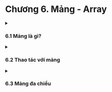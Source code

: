 <h1>Chương 6. Mảng - Array </h1>
<details>
    <summary>
        <h3>6.1 Mảng là gì? </h3>
    </summary>

<h4>Nội dung chính:</h4>

- Mảng dùng để lưu trữ rất nhiều biến có cùng kiểu dữ liệu.

- Số thứ tự của mảng tính từ index = 0. Cách truy cập, VD có mảng ```arr[3] = {9,5,1}```. ```arr[0]``` là phần tử thứ 1, ```arr[2]``` là phần tử thứ 3.

- Để duyệt một mảng thì phải dùng vòng lặp

- Khi có mảng arr 3 phần từ như sau: ```int arr[] = {1,5,9}```. Thì ```arr``` là địa chỉ của phần tử thứ 0, cũng là địa chỉ của biến mảng arr. 

- vì kiểu dự liệu khai báo là int 4 bytes nên khi cộng 1 đơn vị của địa chỉ mảng tức là cộng thêm 4 byte giá trị địa chỉ ```arr + 1``` sẽ là địa chỉ của phần tử thứ arr[1] của mảng arr.

Cú pháp: (Kiểu dư liệu) (Tên biến)[(số phần tử)] = {1,2,3};  

```C++
int arrayX[3] = {1,2,3};
string x[] = {"Hello", "world", "I'm Kien"};
```

Chương trình ví dụ: Duyệt mảng dùng vòng lặp:

```C++
#include <iostream>
using namespace std;
int main()
{
    int arr[] = {1,3,5,7,9,4};
    int sum = 0;
    for(int i = 0; i < 6; i++ )
    {
        sum += arr[i];
    }
    cout << "Tong cua mang la: " << sum;
    return 0;
}
```

</details>




<details>
    <summary>
        <h3>6.2 Thao tác với mảng </h3>
    </summary>
    
<h4> Khi làm việc với mảng thường có 2 vấn đề chính:</h4>

- Duyệt mảng: có thể dùng vòng lặp thường(for và while) hoặc Dùng cấu trúc for dành riêng cho duyệt mảng.

- Sắp xếp mảng 

<h4> 1. Duyệt mảng bằng:</h4>
For-each (chỉ dùng để in ra các phần tử của mảng chứ không nên dùng nếu muốn làm việc chi tiết hơn)

Ví dụ: Cách dùng for để duyệt cho tất cả các loại cấu trúc dữ liệu. ở đây là duyệt mảng

Cú pháp:
```C++
int arr[] = {1,5,9,3,5,7};
// Đây là for-each: chuyên dùng duyệt các kiểu cấu trúc
// Dùng để in ra tất cả phần tử của mảng
for(int x : arr) 
{
    cout << x << ' ';
}
```

<h4>2. Sắp xếp:</h4> 
Về căn bản nó là thuật toán, để máy tính làm việc:
Để làm quen với sắp xếp mảng ta bắt đầu với việc sắp xếp từ lớn đến bé hoặc ngược lại.

```C++
#include<iostream>
using namespace std;

int main()
{
    int arr[] = {1,3,5,0};
    

    for(int i = 0; i< 3; i++)
    {
        for(int j = i+1; j < 3; j++) // tìm số lớn nhất đưa nó vào vị trí đầu tiên 
        {
            if(arr[i] < arr[j]) // so sánh số được chọn với các số phía sau và đổi vị trí nếu nó là số lớn hơn
            {
                // Đây là biến tạm, để tạm lưu giá trị khi đổi chỗ
                int temp = arr[i];
                arr[i] = arr[j];
                arr[j] = temp;
            }
        }
    }
    // Cách duyệt nhanh mảng đã học ở phần trước
    for(int x: arr)
    {
        cout << x << " ";
    }

    return 0;
}
```

<h4>Nếu muốn nhập 1 mảng có n phần tử biết trước số lượng: </h4>

Vì qui tắc của mảng là: số lượng phần tử là một số cố định hoặc không cần điền số lượng
Nếu muốn khai báo số lượng bằng 1 biến thì nó phải là hằng số.

```C++
conts int N = 100;
int arr[N] = {};
```
<h4>Nếu muốn nhập 1 mảng có n phần tử KHÔNG biết trước số lượng: </h4>

Thì vẫn theo qui tắc trên nhưng linh động 
đặt một hằng số là ```MAX``` thật to.
Lúc này các giá trị vô định của mảng sẽ bằng 0
ví dụ:

```C++
conts int N = 1000;
int arr[N] = {};
```

<h4>Tổng kết, chương trình ví dụ cho tất cả các kiến thức trên: </h4>

```C++
#include<iostream>
using namespace std;

int main()
{
    //Hằng số qui định số lượng phần từ khi ko biết rõ là có bao nhiêu phần từ
    // Nhập 1 số mà chắc chắc sẽ lớn hơn số phần từ
    const int MAX = 1000;
    // Mảng với số lượng phần từ là một hằng số
    int arr[MAX] = {1, 3, 5, 0, 9, 65};
    // Số lượng phần tử sẽ làm việc
    // nếu nhập thêm chỉ cần: n++
    int n = 6;
    //Thuật toán sắp xếp mảng 
    for(int i = 0; i < n; i++)
    {
        for(int j = i+1 ; j < n; j++) // tìm số lớn nhất đưa nó vào vị trí đầu tiên 
        {
            if(arr[i] < arr[j]) // so sánh số được chọn với các số phía sau và đổi vị trí nếu nó là số lớn hơn
            {
                // Đây là biến tạm, để tạm lưu giá trị khi đổi chỗ
                int temp = arr[i];
                arr[i] = arr[j];
                arr[j] = temp;
            }
        }
    }
    
    // Nhược điểm của for each là chỉ có thể duyệt hết all phần từ
    // for(int x: arr)
    // {
    //     cout << x << " ";
    // }

    //Duyệt mảng thủ công
    for(int i = 0; i<n; i++)
    {
        cout << arr[i] << ' ';
    } 

    return 0;
}
```
</details>




<details>
    <summary>
        <h3>6.3 Mảng đa chiều</h3>
    </summary>
<h4>Nội dung chính:</h4>

- Hiểu đơn giản là mảng lồng vào mảng (giống như for lồng for)
- Trong thực tế rất ít khi gặp mảng 2 chiều khi làm việc
- Thường gặp mảng 2 chiều nhất là mảng kí tự, đó là mảng 1 chiều ```string``` cũng có thể hiểu là mảng 2 chiều ```char``` 

<h4>Cú pháp:</h4>

```C++
// Thêm 1 cặp ngoặc vuông vào mảng 1 chiều ta có mảng 2 chiều
// Suy luận như trong for lồng for
// tức là arr[3] có 3 phần tử, mỗi phần từ có 2 phần tử bên trong
int arr[3][2] = {{1, 2}, {3, 4}, {5, 6}};

// Mảng 2 chiều kiểu string 
string ten[3] = 
{
    "Kevin Nguyen",
    "Trung Kien",
    "Jenny Wu"
}
```
<h4>Duyệt mảng 2 chiều:</h4>

- Dùng 2 vòng lặp for

```C++
int arr[3][2] = {{1, 2}, {3, 4}, {5, 6}};

for(int i = 0; i < 3; i++)
{
    for(int j = 0 ; j< 2; j++)
    {
        cout << arr[i][j];
    }
    cout << '\n';    
}

//Duyệt mảng string

string ten[3] =  // char ten[5][12] đây là bản chất
{
    "Kevin Nguyen",
    "Trung Kien",
    "Jenny Wu"
};

for(int i = 0; i < 3; i++) // 3 tên
{
    for(int j = 0 ; j < ten[i].length(); j++) // số kí tự phần tử thứ i của mảng string
    {
        cout << ten[i][j] << ' ';
    }
    cout << '\n';    
}




``` 

</details>

